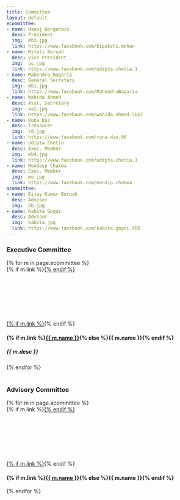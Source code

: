 ```yaml
---
title: Committee
layout: default
ecommittee:
- name: Manoj Borgohain
  desc: President
  img:  mb3.jpg
  link: https://www.facebook.com/bipakshi.mohan
- name: Mitali Baruah
  desc: Vice President
  img:  uc.jpg
  link: https://www.facebook.com/udipta.chetia.1
- name: Mahendra Bagaria
  desc: General Secretary
  img:  mb1.jpg
  link: https://www.facebook.com/MahendraBagaria
- name: Wahida Ahmed
  desc: Asst. Secretary
  img:  wa1.jpg
  link: https://www.facebook.com/wahida.ahmed.5667
- name: Runa Das
  desc: Treasurer
  img:  rd.jpg
  link: https://www.facebook.com/runa.das.96
- name: Udipta Chetia
  desc: Exec. Member
  img:  mb4.jpg
  link: https://www.facebook.com/udipta.chetia.1
- name: Mondeep Chakma
  desc: Exec. Member
  img:  mo.jpg
  link: https://www.facebook.com/mondip.chakma
acommittee:
- name: Bijay Kumar Boruah
  desc: Advisor
  img:  bb.jpg
- name: Kabita Gogoi
  desc: Advisor
  img:  kabita.jpg
  link: https://www.facebook.com/kabita.gogoi.906
---
```

### Executive Committee

<div class="committee">
{% for m in page.ecommittee %}
<div class="thumbnail">
{% if m.link %}<a href="{{ m.link }}">{% endif %}<div style="background:url(/files/committee/{{ m.img }}) center;margin:auto;background-size:cover;width:125px;height:125px"></div>{% if m.link %}</a>{% endif %}
<div class="caption">
<h4>{% if m.link %}<a href="{{ m.link }}">{{ m.name }}</a>{% else %}{{ m.name }}{% endif %}</h4>
<h5>{{ m.desc }}</h5>
</div>
</div>
{% endfor %}
</div>

<br/>

### Advisory Committee

<div class="committee a">
{% for m in page.acommittee %}
<div class="thumbnail">
{% if m.link %}<a href="{{ m.link }}">{% endif %}<div style="background:url(/files/committee/{{ m.img }}) center;margin:auto;background-size:cover;width:125px;height:125px"></div>{% if m.link %}</a>{% endif %}
<div class="caption">
<h4>{% if m.link %}<a href="{{ m.link }}">{{ m.name }}</a>{% else %}{{ m.name }}{% endif %}</h4>
<!-- <h5>{{ m.desc }}</h5> -->
</div>
</div>
{% endfor %}
</div>
